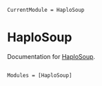 ```@meta
CurrentModule = HaploSoup
```

# HaploSoup

Documentation for [HaploSoup](https://github.com/rlaboulaye/HaploSoup.jl).

```@index
```

```@autodocs
Modules = [HaploSoup]
```
